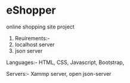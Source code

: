 # eShopper
online shopping site project

<ol>
  <li>Reuirements:-</li>
<li>localhost server</li>
<li>json server</li>
</ol>

Languages:-
HTML,
CSS,
Javascript,
Bootstrap,

Servers:-
Xammp server,
open json-server
